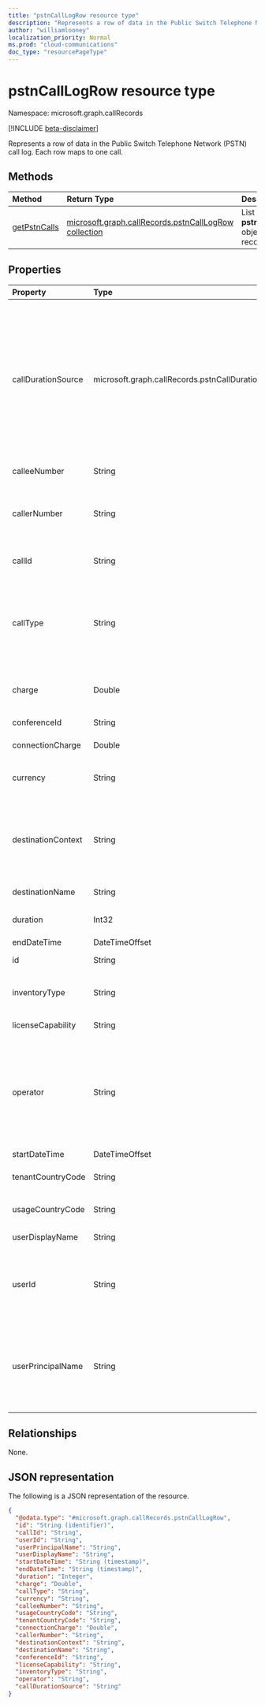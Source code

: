 ```yaml
---
title: "pstnCallLogRow resource type"
description: "Represents a row of data in the Public Switch Telephone Network (PSTN) call log."
author: "williamlooney"
localization_priority: Normal
ms.prod: "cloud-communications"
doc_type: "resourcePageType"
---
```


# pstnCallLogRow resource type

Namespace: microsoft.graph.callRecords

[!INCLUDE [beta-disclaimer](../../includes/beta-disclaimer.md)]

Represents a row of data in the Public Switch Telephone Network (PSTN) call log. Each row maps to one call.

## Methods

| Method       | Return Type | Description |
|:-------------|:------------|:------------|
| [getPstnCalls](../api/callrecords-callrecord-getpstncalls.md) | [microsoft.graph.callRecords.pstnCallLogRow collection](callrecords-pstncalllogrow.md) | List **pstnCallLogRow** objects in a call record. |

## Properties

|Property|Type|Description|
|:---|:---|:---|
|callDurationSource|microsoft.graph.callRecords.pstnCallDurationSource|The source of the call duration data. If the call uses a third-party telecommunications operator via the Operator Connect Program, the operator may provide their own call duration data. In this case, the property value is `operator`. Otherwise, the value is `microsoft`.|
|calleeNumber|String|Number dialed in [E.164](https://en.wikipedia.org/wiki/E.164) format.|
|callerNumber|String|Number that received the call for inbound calls or the number dialed for outbound calls. E.164 format.|
|callId|String|Call identifier. Not guaranteed to be unique.|
|callType|String|Whether the call was a PSTN outbound or inbound call and the type of call such as a call placed by a user or an audio conference.|
|charge|Double|Amount of money or cost of the call that is charged to your account.|
|conferenceId|String|ID of the audio conference.|
|connectionCharge|Double|Connection fee price.|
|currency|String|Type of currency used to calculate the cost of the call ([ISO 4217](https://en.wikipedia.org/wiki/ISO_4217)).|
|destinationContext|String|Whether the call was domestic (within a country or region) or international (outside a country or region) based on the user's location.|
|destinationName|String|Country or region dialed.|
|duration|Int32|How long the call was connected, in seconds.|
|endDateTime|DateTimeOffset|Call end time.|
|id|String|Unique call identifier. GUID.|
|inventoryType|String|User's phone number type, such as a service of toll-free number.|
|licenseCapability|String|The license used for the call.|
|operator|String|The telecommunications operator which provided PSTN services for this call. This may be Microsoft, or it may be a third-party operator via the [Operator Connect Program](https://techcommunity.microsoft.com/t5/microsoft-teams-blog/introducing-operator-connect-and-more-teams-calling-updates/ba-p/2176398).|
|startDateTime|DateTimeOffset|Call start time.|
|tenantCountryCode|String|Country code of the tenant, [ISO 3166-1 alpha-2](https://en.wikipedia.org/wiki/ISO_3166-1_alpha-2).|
|usageCountryCode|String|Country code of the user, [ISO 3166-1 alpha-2](https://en.wikipedia.org/wiki/ISO_3166-1_alpha-2).|
|userDisplayName|String|Display name of the user.|
|userId|String|Calling user's ID in Graph. GUID. This and other user info will be null/empty for bot call types (ucap_in, ucap_out).|
|userPrincipalName|String|UserPrincipalName (sign-in name) in Azure Active Directory. This is usually the same as user's SIP Address, and can be same as user's e-mail address.|

## Relationships

None.

## JSON representation

The following is a JSON representation of the resource.

<!-- {
  "blockType": "resource",
  "@odata.type": "microsoft.graph.callRecords.pstnCallLogRow",
  "keyProperty": "id"
}
-->

``` json
{
  "@odata.type": "#microsoft.graph.callRecords.pstnCallLogRow",
  "id": "String (identifier)",
  "callId": "String",
  "userId": "String",
  "userPrincipalName": "String",
  "userDisplayName": "String",
  "startDateTime": "String (timestamp)",
  "endDateTime": "String (timestamp)",
  "duration": "Integer",
  "charge": "Double",
  "callType": "String",
  "currency": "String",
  "calleeNumber": "String",
  "usageCountryCode": "String",
  "tenantCountryCode": "String",
  "connectionCharge": "Double",
  "callerNumber": "String",
  "destinationContext": "String",
  "destinationName": "String",
  "conferenceId": "String",
  "licenseCapability": "String",
  "inventoryType": "String",
  "operator": "String",
  "callDurationSource": "String"
}
```


